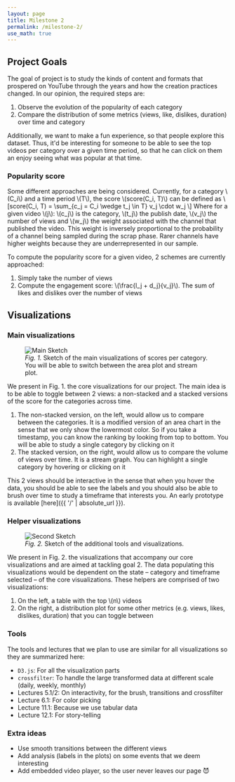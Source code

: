 ```yaml
---
layout: page
title: Milestone 2
permalink: /milestone-2/
use_math: true
---
```


## Project Goals

The goal of project is to study the kinds of content and formats that prospered on YouTube through the years and how the creation practices changed.
In our opinion, the required steps are:

1. Observe the evolution of the popularity of each category
2. Compare the distribution of some metrics (views, like, dislikes, duration) over time and category

Additionally, we want to make a fun experience, so that people explore this dataset. Thus, it'd be interesting for someone to be able to see the top videos per category over a given time period, so that he can click on them an enjoy seeing what was popular at that time.

### Popularity score

Some different approaches are being considered. Currently, for a category \\(C_i\\) and a time period \\(T\\), the score \\(score(C_i, T)\\) can be defined as
\\[score(C_i, T) = \sum_{c_j = C_i \wedge t_j \in T} v_j \cdot w_j \\]
Where for a given video \\(j\\): \\(c_j\\) is the category, \\(t_j\\) the publish date, \\(v_j\\) the number of views and \\(w_j\\) the weight associated with the channel that published the video. This weight is inversely proportional to the probability of a channel being sampled during the scrap phase. Rarer channels have higher weights because they are underrepresented in our sample.

To compute the popularity score for a given video, 2 schemes are currently approached:

1. Simply take the number of views
2. Compute the engagement score: \\(\frac{l_j + d_j}{v_j}\\). The sum of likes and dislikes over the number of views

## Visualizations

### Main visualizations

<figure>
    <img src="{{ '/assets/img/sketch_1.png' | absolute_url }}" alt="Main Sketch">
    <figcaption><em>Fig. 1.</em> Sketch of the main visualizations of scores per category. You will be able to switch between the area plot and stream plot.</figcaption>
</figure>

We present in Fig. 1. the core visualizations for our project. The main idea is to be able to toggle between 2 views: a non-stacked and a stacked versions of the score for the categories across time.

1. The non-stacked version, on the left, would allow us to compare between the categories. It is a modified version of an area chart in the sense that we only show the lowermost color. So if you take a timestamp, you can know the ranking by looking from top to bottom. You will be able to study a single category by clicking on it
2. The stacked version, on the right, would allow us to compare the volume of views over time. It is a stream graph. You can highlight a single category by hovering or clicking on it

This 2 views should be interactive in the sense that when you hover the data, you should be able to see the labels and you should also be able to brush over time to study a timeframe that interests you. An early prototype is available [here]({{ '/' | absolute_url }}).

### Helper visualizations

<figure>
    <img src="{{ '/assets/img/sketch_2.png' | absolute_url }}" alt="Second Sketch">
    <figcaption><em>Fig. 2.</em> Sketch of the additional tools and visualizations.</figcaption>
</figure>

We present in Fig. 2. the visualizations that accompany our core visualizations and are aimed at tackling goal 2. The data populating this visualizations would be dependent on the state &ndash; category and timeframe selected &ndash; of the core visualizations. These helpers are comprised of two visualizations:

1. On the left, a table with the top \\(n\\) videos
2. On the right, a distribution plot for some other metrics (e.g. views, likes, dislikes, duration) that you can toggle between

### Tools

The tools and lectures that we plan to use are similar for all visualizations so they are summarized here:

- `D3.js`: For all the visualization parts
- `crossfilter`: To handle the large transformed data at different scale (daily, weekly, monthly)
- Lectures 5.1/2: On interactivity, for the brush, transitions and crossfilter
- Lecture 6.1: For color picking
- Lecture 11.1: Because we use tabular data
- Lecture 12.1: For story-telling

### Extra ideas

- Use smooth transitions between the different views
- Add analysis (labels in the plots) on some events that we deem interesting
- Add embedded video player, so the user never leaves our page 😈
